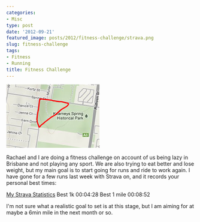 ```yaml
---
categories:
- Misc
type: post
date: '2012-09-21'
featured_image: posts/2012/fitness-challenge/strava.png
slug: fitness-challenge
tags:
- Fitness
- Running
title: Fitness Challenge
---
```


![Strava Screengrab](strava.png)

Rachael and I are doing a fitness challenge on account of us being lazy in Brisbane and not playing any sport. We are also trying to eat better and lose weight, but my main goal is to start going for runs and ride to work again. I have gone for a few runs last week with Strava on, and it records your personal best times:

[My Strava Statistics](http://app.strava.com/athletes/681775)
Best 1k 	00:04:28
Best 1 mile 	00:08:52

I'm not sure what a realistic goal to set is at this stage, but I am aiming for at maybe a 6min mile in the next month or so.